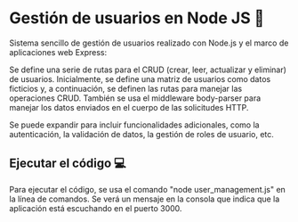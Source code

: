 # Gestión de usuarios en Node JS 👥


Sistema sencillo de gestión de usuarios realizado con Node.js y el marco de aplicaciones web Express:

Se define una serie de rutas para el CRUD (crear, leer, actualizar y eliminar) de usuarios. 
Inicialmente, se define una matriz de usuarios como datos ficticios y, a continuación, se definen las rutas para manejar las operaciones CRUD. 
También se usa el middleware body-parser para manejar los datos enviados en el cuerpo de las solicitudes HTTP.

Se puede expandir para incluir funcionalidades adicionales, como la autenticación, la validación de datos, la gestión de roles de usuario, etc.

## Ejecutar el código 💻

Para ejecutar el código, se usa el comando "node user_management.js" en la línea de comandos. 
Se verá un mensaje en la consola que indica que la aplicación está escuchando en el puerto 3000.
